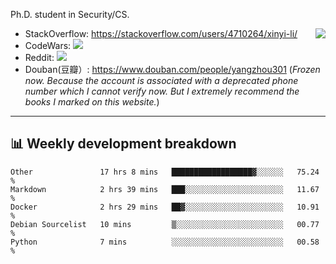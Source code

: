Ph.D. student in Security/CS.

<img align="right" src="https://github-readme-stats.vercel.app/api?username=li-xin-yi&count_private=true&show_icons=true&hide_title=true&theme=tokyonight" />

- StackOverflow: https://stackoverflow.com/users/4710264/xinyi-li/
- CodeWars: [![](https://www.codewars.com/users/xy-li/badges/micro)](https://www.codewars.com/users/xy-li/)
- Reddit: [![](https://img.shields.io/reddit/user-karma/combined/xy-li?style=social)](https://www.reddit.com/user/xy-li/)
- Douban(豆瓣）: https://www.douban.com/people/yangzhou301  (*Frozen now. Because the account is associated with a deprecated phone number which I cannot verify now. But I extremely recommend the books I marked on this website.*)

---

## 📊 Weekly development breakdown

<!--START_SECTION:waka-->
```text
Other               17 hrs 8 mins   ██████████████████▓░░░░░░   75.24 % 
Markdown            2 hrs 39 mins   ███░░░░░░░░░░░░░░░░░░░░░░   11.67 % 
Docker              2 hrs 29 mins   ██▓░░░░░░░░░░░░░░░░░░░░░░   10.91 % 
Debian Sourcelist   10 mins         ▒░░░░░░░░░░░░░░░░░░░░░░░░   00.77 % 
Python              7 mins          ░░░░░░░░░░░░░░░░░░░░░░░░░   00.58 % 
```
<!--END_SECTION:waka-->

